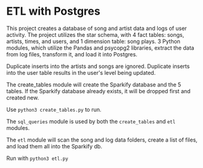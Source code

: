 # ETL with Postgres

This project creates a database of song and artist data and logs of user activity.  The project utilizes the star schema, with 4 fact tables: songs, artists, times, and users, and 1 dimension table: song plays.  3 Python modules, which utilize the Pandas and psycopg2 libraries, extract the data from log files, transform it, and load it into Postgres.

Duplicate inserts into the artists and songs are ignored.  Duplicate inserts into the user table results in the user's level being updated.

The create_tables module will create the Sparkify database and the 5 tables.  If the Sparkify database already exists, it will be dropped first and created new.

Use `python3 create_tables.py` to run.

The `sql_queries` module is used by both the `create_tables` and `etl` modules.

The `etl` module will scan the song and log data folders, create a list of files, and load them all into the Sparkify db.

Run with `python3 etl.py`